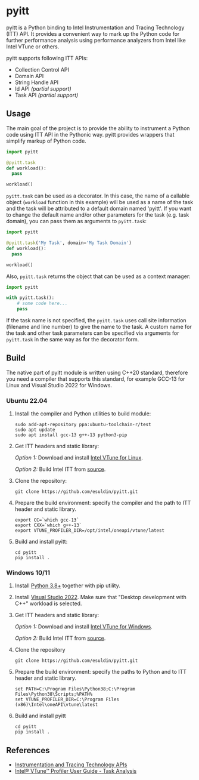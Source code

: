 
# pyitt

pyitt is a Python binding to Intel Instrumentation and Tracing Technology (ITT) API. It provides a convenient way
to mark up the Python code for further performance analysis using performance analyzers from Intel like Intel VTune
or others.

pyitt supports following ITT APIs:
 - Collection Control API
 - Domain API
 - String Handle API
 - Id API *(partial support)*
 - Task API *(partial support)*

## Usage

The main goal of the project is to provide the ability to instrument a Python code using ITT API in the Pythonic way.
pyitt provides wrappers that simplify markup of Python code.

```python
import pyitt

@pyitt.task
def workload():
  pass

workload()
```

`pyitt.task` can be used as a decorator. In this case, the name of a callable object (`workload` function in this
example) will be used as a name of the task and the task will be attributed to a default domain named 'pyitt'.
If you want to change the default name and/or other parameters for the task (e.g. task domain), you can pass
them as arguments to `pyitt.task`:

```python
import pyitt

@pyitt.task('My Task', domain='My Task Domain')
def workload():
  pass

workload()
```

Also, `pyitt.task` returns the object that can be used as a context manager:

```python
import pyitt

with pyitt.task():
    # some code here...
    pass
```

If the task name is not specified, the `pyitt.task` uses call site information (filename and line number) to give
the name to the task. A custom name for the task and other task parameters can be specified via arguments
for `pyitt.task` in the same way as for the decorator form.

## Build

The native part of pyitt module is written using C++20 standard, therefore you need a compiler that supports this
standard, for example GCC-13 for Linux and Visual Studio 2022 for Windows.

### Ubuntu 22.04

1. Install the compiler and Python utilities to build module:

       sudo add-apt-repository ppa:ubuntu-toolchain-r/test
       sudo apt update
       sudo apt install gcc-13 g++-13 python3-pip

2. Get ITT headers and static library:

    *Option 1:* Download and install [Intel VTune for Linux](https://www.intel.com/content/www/us/en/developer/tools/oneapi/vtune-profiler-download.html?operatingsystem=linux).

    *Option 2:* Build Intel ITT from [source](https://github.com/intel/ittapi).

3. Clone the repository:

       git clone https://github.com/esuldin/pyitt.git

4. Prepare the build environment: specify the compiler and the path to ITT header and static library.

       export CC=`which gcc-13`
       export CXX=`which g++-13`
       export VTUNE_PROFILER_DIR=/opt/intel/oneapi/vtune/latest

5. Build and install pyitt:

       cd pyitt
       pip install .

### Windows 10/11

1. Install [Python 3.8+](https://www.python.org/downloads/) together with pip utility.

2. Install [Visual Studio 2022](https://visualstudio.microsoft.com/downloads/).
     Make sure that "Desktop development with C++" workload is selected.

3. Get ITT headers and static library:

    *Option 1:* Download and install [Intel VTune for Windows](https://www.intel.com/content/www/us/en/developer/tools/oneapi/vtune-profiler-download.html?operatingsystem=window).

    *Option 2:* Build Intel ITT from [source](https://github.com/intel/ittapi).

4. Clone the repository

       git clone https://github.com/esuldin/pyitt.git

5. Prepare the build environment: specify the paths to Python and to ITT header and static library.

       set PATH=C:\Program Files\Python38;C:\Program Files\Python38\Scripts;%PATH%
       set VTUNE_PROFILER_DIR=C:\Program Files (x86)\Intel\oneAPI\vtune\latest

6. Build and install pyitt

       cd pyitt
       pip install .

## References

 - [Instrumentation and Tracing Technology APIs](https://www.intel.com/content/www/us/en/docs/vtune-profiler/user-guide/2023-0/instrumentation-and-tracing-technology-apis.html)
 - [Intel® VTune™ Profiler User Guide - Task Analysis](https://www.intel.com/content/www/us/en/docs/vtune-profiler/user-guide/2023-0/task-analysis.html)
